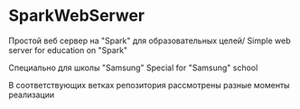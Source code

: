 # SparkWebSerwer
Простой веб сервер на "Spark" для образовательных целей/ Simple web server for education on "Spark"

Специально для школы "Samsung"
Special for "Samsung" school

В соответствующих ветках репозитория рассмотрены разные моменты реализации
